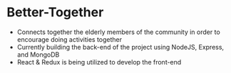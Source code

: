 # Better-Together

- Connects together the elderly members of the community in order to encourage doing activities together
- Currently building the back-end of the project using NodeJS, Express, and MongoDB
- React & Redux is being utilized to develop the front-end
